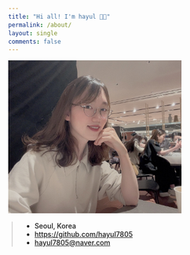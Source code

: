 ```yaml
---
title: "Hi all! I'm hayul 👋🏻"
permalink: /about/
layout: single
comments: false
---
```


<div>
    <img src="/assets/images/avthm.jpg" alt="about_meee" width="70%" min-width="700px" itemprop="image">
</div>


<div style="border-left: 2px solid rgba(199, 198, 198, 0.7); margin: 0.5em 0 0 0.5em; padding-left: 1.5em; font-weight: 500;">
    <ul class="author__urls social-icons">
        <li itemprop="homeLocation" itemscope itemtype="https://schema.org/Place">
          <i class="fas fa-fw fa-map-marker-alt" aria-hidden="true"></i> <span itemprop="name">  Seoul, Korea</span>
        </li>
        <li>
          <a href="https://github.com/hayul7805" itemprop="sameAs" rel="nofollow noopener noreferrer">
            <i class="fab fa-fw fa-github" aria-hidden="true"></i><span class="label">  https://github.com/hayul7805</span>
          </a>
        </li>
        <li>
          <a href="mailto:hayul7805@naver.com">
            <meta itemprop="email" content="hayul7805@naver.com" />
            <i class="fas fa-fw fa-envelope-square" aria-hidden="true"></i><span class="label">  hayul7805@naver.com</span>
          </a>
        </li>
    </ul>
  </div>